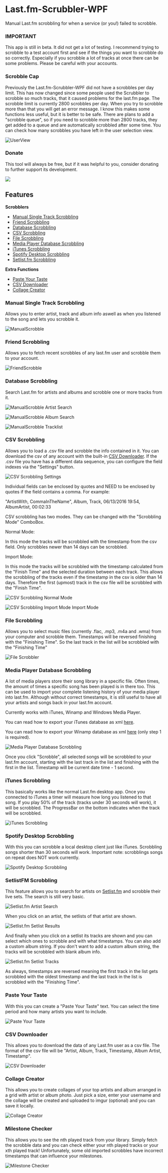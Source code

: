 
# Last.fm-Scrubbler-WPF
Manual Last.fm scrobbling for when a service (or you!) failed to scrobble.
### IMPORTANT
This app is still in beta. It did not get a lot of testing. I recommend trying to scrobble to a test account first and see if the things you want to scrobble do so correctly. Especially if you scrobble a lot of tracks at once there can be some problems. Please be careful with your accounts.
### Scrobble Cap ###
Previously the Last.fm-Scrubbler-WPF did not have a scrobbles per day limit. This has now changed since some people used the Scrubbler to scrobble so much tracks, that it caused problems for the last.fm page. The scrobble limit is currently 2800 scrobbles per day. When you try to scrobble more than that you will get an error message. I know this makes some functions less useful, but it is better to be safe. There are plans to add a "scrobble queue", so if you need to scrobble more than 2800 tracks, they get added to a queue and are automatically scrobbled after some time. You can check how many scrobbles you have left in the user selection view.

![UserView](https://i.imgur.com/cVTPSmW.png)
### Donate ###
This tool will always be free, but if it was helpful to you, consider donating to further support its development.

[![](https://www.paypalobjects.com/en_US/i/btn/btn_donateCC_LG.gif)](https://www.paypal.com/cgi-bin/webscr?cmd=_s-xclick&hosted_button_id=2B2EPP7NNKBYW)

## Features

**Scrobblers**
- [Manual Single Track Scrobbling](#manual-single-track-scrobbling)
- [Friend Scrobbling](#friend-scrobbling)
- [Database Scrobbling](#database-scrobbling)
- [CSV Scrobbling](#csv-scrobbling)
- [File Scrobbling](#file-scrobbling)
- [Media Player Database Scrobbling](#media-player-database-scrobbling)
- [iTunes Scrobbling](#itunes-scrobbling)
- [Spotify Desktop Scrobbling](#spotify-desktop-scrobbling)
- [Setlist.fm Scrobbling](#setlistfm-scrobbling)

**Extra Functions**
- [Paste Your Taste](#paste-your-taste)
- [CSV Downloader](#csv-downloader)
- [Collage Creator](#collage-creator)

### Manual Single Track Scrobbling
Allows you to enter artist, track and album info aswell as when you listened to the song and lets you scrobble it.

![ManualScrobble](https://i.imgur.com/CzaVRgK.png)

### Friend Scrobbling
Allows you to fetch recent scrobbles of any last.fm user and scrobble them to your account.

![FriendScrobble](https://i.imgur.com/UdgKIDT.png)

### Database Scrobbling
Search Last.fm for artists and albums and scrobble one or more tracks from it.

![ManualScrobble Artist Search](https://i.imgur.com/quuzcDw.png)

![ManualScrobble Album Search](https://i.imgur.com/gPaSYDR.png)

![ManualScrobble Tracklist](https://i.imgur.com/Yfjx75a.png)

### CSV Scrobbling
Allows you to load a .csv file and scrobble the info contained in it.
You can download the csv of any account with the built-in [CSV Downloader](#csv-downloader).
If the .csv file you have has a different data sequence, you can configure the field indexes via the "Settings" button.

![CSV Scrobbling Settings](https://i.imgur.com/RZUvCvZ.png)

Individual fields can be enclosed by quotes and NEED to be enclosed by quotes if the field contains a comma.
For example:

"ArtistWith, CommaInTheName", Album, Track, 06/13/2016 19:54, AlbumArtist, 00:02:33 

CSV scrobbling has two modes. They can be changed with the "Scrobbling Mode" ComboBox.

Normal Mode:

In this mode the tracks will be scrobbled with the timestamp from the csv field. Only scrobbles newer than 14 days can be scrobbled.


Import Mode:

In this mode the tracks will be scrobbled with the timestamp calculated from the "Finish Time" and the selected duration between each track. This allows the scrobbling of the tracks even if the timestamp in the csv is older than 14 days. Therefore the first (upmost) track in the csv file will be scrobbled with the "Finish Time".

![CSV Scrobbling](https://i.imgur.com/4M5J0V4.png)
Normal Mode

![CSV Scrobbling Import Mode](https://i.imgur.com/nnBh7os.png)
Import Mode

### File Scrobbling
Allows you to select music files (currently .flac, .mp3, .m4a and .wma) from your computer and scrobble them.
Timestamps will be reversed finishing with the "Finishing Time". So the last track in the list will be scrobbled with the "Finishing Time"

![File Scrobbler](https://i.imgur.com/z5CZgPv.png)

### Media Player Database Scrobbling
A lot of media players store their song library in a specific file. Often times, the amount of times a specific song has been played is in there too. This can be used to import your complete listening history of your media player into last.fm. Although without correct timestamps, it is still useful to have all your artists and songs back in your last.fm account.

Currently works with iTunes, Winamp and Windows Media Player. 

You can read how to export your iTunes database as xml [here](http://ccm.net/faq/42531-enable-the-sharing-of-itunes-library-xml-with-other-applications).

You can read how to export your Winamp database as xml [here](http://forums.winamp.com/showthread.php?t=334048) (only step 1 is required).

![Media Player Database Scrobbling](https://i.imgur.com/PgC0QoA.png)

Once you click "Scrobble", all selected songs will be scrobbled to your last.fm account, starting with the last track in the list and finishing with the first in the list. Timestamp will be current date time - 1 second.

### iTunes Scrobbling
This basically works like the normal Last.fm desktop app. Once you connected to iTunes a timer will measure how long you listened to that song. If you play 50% of the track (tracks under 30 seconds will work), it will be scrobbled. The ProgressBar on the bottom indicates when the track will be scrobbled.

![iTunes Scrobbling](https://i.imgur.com/cxMIrvl.png)

### Spotify Desktop Scrobbling
With this you can scrobble a local desktop client just like iTunes. Scrobbling songs shorter than 30 seconds will work.
Important note: scrobblings songs on repeat does NOT work currently.

![Spotify Desktop Scrobbling](https://i.imgur.com/m8uk7hB.png)

### SetlistFM Scrobbling
This feature allows you to search for artists on [Setlist.fm](https://setlist.fm) and scrobble their live sets. The search is still very basic. 

![Setlist.fm Artist Search](https://i.imgur.com/gx4Q4M6.png)

When you click on an artist, the setlists of that artist are shown.

![Setlist.fm Setlist Results](https://i.imgur.com/zqcoTYm.png)

And finally when you click on a setlist its tracks are shown and you can select which ones to scrobble and with what timestamps.  You can also add a custom album string. If you don't want to add a custom album string, the tracks will be scrobbled with blank album info.

![Setlist.fm Setlist Tracks](https://i.imgur.com/uUZGI6A.png)

As always, timestamps are reversed meaning the first track in the list gets scrobbled with the oldest timestamp and the last track in the list is scrobbled with the "Finishing Time".

### Paste Your Taste
With this you can create a "Paste Your Taste" text. You can select the time period and how many artists you want to include.

![Paste Your Taste](https://i.imgur.com/rYwwFcR.png)

### CSV Downloader
This allows you to download the data of any Last.fm user as a csv file. The format of the csv file will be "Artist, Album, Track, Timestamp, Album Artist, Timestamp".

![CSV Downloader](https://i.imgur.com/itgokSP.png)

### Collage Creator
This allows you to create collages of your top artists and album arranged in a grid with artist or album photo. Just pick a size, enter your username and the collage will be created and uploaded to imgur (optional) and you can save it locally.

![Collage Creator](https://i.imgur.com/jrsqznV.png)

### Milestone Checker
This allows you to see the nth played track from your library. Simply fetch the scrobble data and you can check either your nth played tracks or your xth played track! Unfortunately, some old imported scrobbles have incorrect timestamps that can influence your milestones.

![Milestone Checker](https://i.imgur.com/qGqvQts.png)
